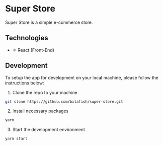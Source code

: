 # Super Store

Super Store is a simple e-commerce store.

## Technologies

- :atom_symbol: React (Front-End)

## Development

To setup the app for development on your local machine, please follow the instructions below:

1. Clone the repo to your machine

```bash
git clone https://github.com/bilafish/super-store.git
```

2. Install necessary packages

```bash
yarn
```

3. Start the development environment

```bash
yarn start
```
